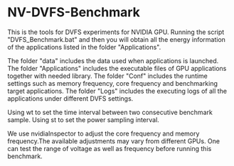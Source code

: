 # NV-DVFS-Benchmark

This is the tools for DVFS experiments for NVIDIA GPU. Running the script "DVFS_Benchmark.bat" and then you will obtain all the energy information of the applications listed in the folder "Applications".

The folder "data" includes the data used when applications is launched.
The folder "Applications" includes the executable files of GPU applications together with needed library.
The folder "Conf" includes the runtime settings such as memory frequency, core frequency and benchmarking target applications.
The folder "Logs" includes the executing logs of all the applications under different DVFS settings.

Using wt to set the time interval between two consecutive benchmark sample.
Using st to set the power sampling interval.

We use nvidiaInspector to adjust the core frequency and memory frequency.The available adjustments may vary from different GPUs. One can test the range of voltage as well as frequency before running this benchmark.